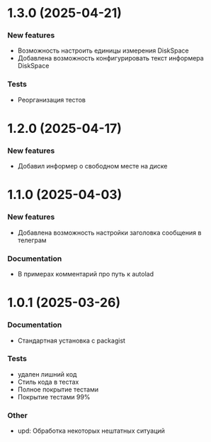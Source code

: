 # 1.3.0 (2025-04-21)

### New features
- Возможность настроить единицы измерения DiskSpace
- Добавлена возможность конфигурировать текст информера DiskSpace

### Tests
- Реорганизация тестов

# 1.2.0 (2025-04-17)

### New features
- Добавил информер о свободном месте на диске

# 1.1.0 (2025-04-03)

### New features
- Добавлена возможность настройки заголовка сообщения в телеграм

### Documentation
- В примерах комментарий про путь к autolad

# 1.0.1 (2025-03-26)

### Documentation
- Стандартная установка с packagist

### Tests
- удален лишний код
- Стиль кода в тестах
- Полное покрытие тестами
- Покрытие тестами 99%

### Other
- upd: Обработка некоторых нештатных ситуаций

